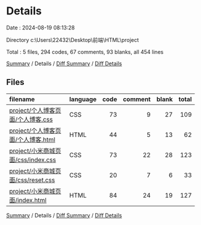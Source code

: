 # Details

Date : 2024-08-19 08:13:28

Directory c:\\Users\\22432\\Desktop\\前端\\HTML\\project

Total : 5 files,  294 codes, 67 comments, 93 blanks, all 454 lines

[Summary](results.md) / Details / [Diff Summary](diff.md) / [Diff Details](diff-details.md)

## Files
| filename | language | code | comment | blank | total |
| :--- | :--- | ---: | ---: | ---: | ---: |
| [project/个人博客页面/个人博客.css](/project/%E4%B8%AA%E4%BA%BA%E5%8D%9A%E5%AE%A2%E9%A1%B5%E9%9D%A2/%E4%B8%AA%E4%BA%BA%E5%8D%9A%E5%AE%A2.css) | CSS | 73 | 9 | 27 | 109 |
| [project/个人博客页面/个人博客.html](/project/%E4%B8%AA%E4%BA%BA%E5%8D%9A%E5%AE%A2%E9%A1%B5%E9%9D%A2/%E4%B8%AA%E4%BA%BA%E5%8D%9A%E5%AE%A2.html) | HTML | 44 | 5 | 13 | 62 |
| [project/小米商城页面/css/index.css](/project/%E5%B0%8F%E7%B1%B3%E5%95%86%E5%9F%8E%E9%A1%B5%E9%9D%A2/css/index.css) | CSS | 73 | 22 | 28 | 123 |
| [project/小米商城页面/css/reset.css](/project/%E5%B0%8F%E7%B1%B3%E5%95%86%E5%9F%8E%E9%A1%B5%E9%9D%A2/css/reset.css) | CSS | 20 | 7 | 6 | 33 |
| [project/小米商城页面/index.html](/project/%E5%B0%8F%E7%B1%B3%E5%95%86%E5%9F%8E%E9%A1%B5%E9%9D%A2/index.html) | HTML | 84 | 24 | 19 | 127 |

[Summary](results.md) / Details / [Diff Summary](diff.md) / [Diff Details](diff-details.md)